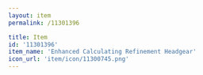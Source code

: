 ```yaml
---
layout: item
permalink: /11301396

title: Item
id: '11301396'
item_name: 'Enhanced Calculating Refinement Headgear'
icon_url: 'item/icon/11300745.png'
---
```

